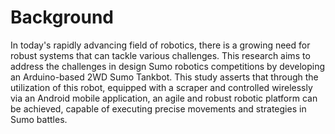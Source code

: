 # Background
In today's rapidly advancing field of robotics, there is a 
growing need for robust systems that can tackle various 
challenges. This research aims to address the challenges in 
design Sumo robotics competitions by developing an 
Arduino-based 2WD Sumo Tankbot. This study asserts that 
through the utilization of this robot, equipped with a scraper 
and controlled wirelessly via an Android mobile application, 
an agile and robust robotic platform can be achieved, capable 
of executing precise movements and strategies in Sumo 
battles.
